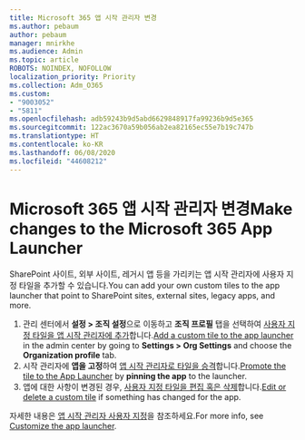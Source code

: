 ```yaml
---
title: Microsoft 365 앱 시작 관리자 변경
ms.author: pebaum
author: pebaum
manager: mnirkhe
ms.audience: Admin
ms.topic: article
ROBOTS: NOINDEX, NOFOLLOW
localization_priority: Priority
ms.collection: Adm_O365
ms.custom:
- "9003052"
- "5811"
ms.openlocfilehash: adb59243b9d5abd6629848917fa99236b9d5e365
ms.sourcegitcommit: 122ac3670a59b056ab2ea82165ec55e7b19c747b
ms.translationtype: HT
ms.contentlocale: ko-KR
ms.lasthandoff: 06/08/2020
ms.locfileid: "44608212"
---
```

# <a name="make-changes-to-the-microsoft-365-app-launcher"></a><span data-ttu-id="b9a72-102">Microsoft 365 앱 시작 관리자 변경</span><span class="sxs-lookup"><span data-stu-id="b9a72-102">Make changes to the Microsoft 365 App Launcher</span></span>

<span data-ttu-id="b9a72-103">SharePoint 사이트, 외부 사이트, 레거시 앱 등을 가리키는 앱 시작 관리자에 사용자 지정 타일을 추가할 수 있습니다.</span><span class="sxs-lookup"><span data-stu-id="b9a72-103">You can add your own custom tiles to the app launcher that point to SharePoint sites, external sites, legacy apps, and more.</span></span>

1. <span data-ttu-id="b9a72-104">관리 센터에서 **설정 > 조직 설정**으로 이동하고 **조직 프로필** 탭을 선택하여 [사용자 지정 타일을 앱 시작 관리자에 추가](https://docs.microsoft.com/microsoft-365/admin/manage/customize-the-app-launcher)합니다.</span><span class="sxs-lookup"><span data-stu-id="b9a72-104">[Add a custom tile to the app launcher](https://docs.microsoft.com/microsoft-365/admin/manage/customize-the-app-launcher) in the admin center by going to  **Settings > Org Settings**  and choose the  **Organization profile** tab.</span></span>
2. <span data-ttu-id="b9a72-105">시작 관리자에 **앱을 고정**하여 [앱 시작 관리자로 타일을 승격](https://docs.microsoft.com/microsoft-365/admin/manage/customize-the-app-launcher#promote-the-tile-to-app-launcher)합니다.</span><span class="sxs-lookup"><span data-stu-id="b9a72-105">[Promote the tile to the App Launcher](https://docs.microsoft.com/microsoft-365/admin/manage/customize-the-app-launcher#promote-the-tile-to-app-launcher) by **pinning the app** to the launcher.</span></span>
3. <span data-ttu-id="b9a72-106">앱에 대한 사항이 변경된 경우, [사용자 지정 타일을 편집 혹은 삭제](https://docs.microsoft.com/microsoft-365/admin/manage/customize-the-app-launcher#edit-or-delete-a-custom-tile)합니다.</span><span class="sxs-lookup"><span data-stu-id="b9a72-106">[Edit or delete a custom tile](https://docs.microsoft.com/microsoft-365/admin/manage/customize-the-app-launcher#edit-or-delete-a-custom-tile) if something has changed for the app.</span></span>

<span data-ttu-id="b9a72-107">자세한 내용은 [앱 시작 관리자 사용자 지정](https://docs.microsoft.com/microsoft-365/admin/manage/customize-the-app-launcher)을 참조하세요.</span><span class="sxs-lookup"><span data-stu-id="b9a72-107">For more info, see [Customize the app launcher](https://docs.microsoft.com/microsoft-365/admin/manage/customize-the-app-launcher).</span></span>
